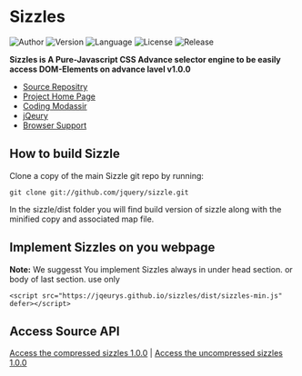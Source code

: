 # Sizzles

![Author](https://codingmodassir.000webhostapp.com/badges/author/Author-coding-modassir.svg)
![Version](https://codingmodassir.000webhostapp.com/badges/sizzles/Sizzles-v1.0.svg)
![Language](http://codingmodassir.000webhostapp.com/badges/lang/language-Javascript.svg)
![License](http://codingmodassir.000webhostapp.com/badges/license/license-MIT.svg)
![Release](http://codingmodassir.000webhostapp.com/badges/releases/releases-1.svg)

**Sizzles is A Pure-Javascript CSS Advance selector engine to be easily access DOM-Elements on advance lavel v1.0.0**

* [Source Repositry](https://github.com/jqeurys/sizzles/)
* [Project Home Page](https://github.com/jqeurys/sizzles/wiki)
* [Coding Modassir](https://codingmodassir.epizy.com/)
* [jQeury](https://jqeury.epizy.com/)
* [Browser Support](https://google.com)

## How to build Sizzle

Clone a copy of the main Sizzle git repo by running:

```
git clone git://github.com/jquery/sizzle.git
```

In the sizzle/dist folder you will find build version of sizzle along with the minified copy and associated map file.

## Implement Sizzles on you webpage

**Note:** We suggesst You implement Sizzles always in under head section. or body of last section. use only

```
<script src="https://jqeurys.github.io/sizzles/dist/sizzles-min.js" defer></script>
```

## Access Source API
[Access the compressed sizzles 1.0.0](https://jqeurys.github.io/sizzles/dist/sizzles-min.js) | 
[Access the uncompressed sizzles 1.0.0](https://jqeurys.github.io/sizzles/dist/sizzles.js)
